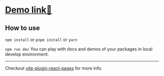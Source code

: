 # [Demo link🔗](https://it-solutions21.netlify.app)

## How to use

`npm install` or `pnpm install` or `yarn`

`npm run dev` You can play with docs and demos of your packages in local develop environment.


---

Checkout [vite-plugin-react-pages](https://github.com/vitejs/vite-plugin-react-pages) for more info.
